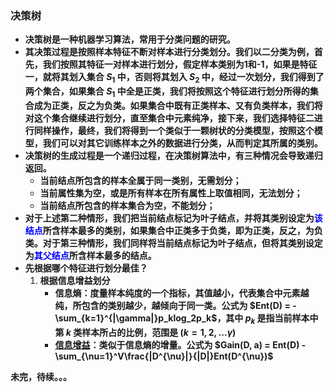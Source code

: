 ### 决策树

- **决策树是一种机器学习算法，常用于分类问题的研究。**
- **其决策过程是按照样本特征不断对样本进行分类划分。我们以二分类为例，首先，我们按照其特征一对样本进行划分，假定样本类别为1和-1，如果是特征一，就将其划入集合 $S_1$ 中，否则将其划入 $S_2$ 中，经过一次划分，我们得到了两个集合，如果集合 $S_1$ 中全是正类，我们将按照这个特征进行划分所得的集合成为正类，反之为负类。如果集合中既有正类样本、又有负类样本，我们将对这个集合继续进行划分，直至集合中元素纯净，接下来，我们选择特征二进行同样操作，最终，我们将得到一个类似于一颗树状的分类模型，按照这个模型，我们可以对其它训练样本之外的数据进行分类，从而判定其所属的类别。**
- **决策树的生成过程是一个递归过程，在决策树算法中，有三种情况会导致递归返回。**
  - **当前结点所包含的样本全属于同一类别，无需划分；**
  - **当前属性集为空，或是所有样本在所有属性上取值相同，无法划分；**
  - **当前结点所包含的样本集合为空，不能划分；**
- **对于上述第二种情形，我们把当前结点标记为叶子结点，并将其类别设定为<font color="#00f">该结点</font>所含样本最多的类别，如果集合中正类多于负类，即为正类，反之，为负类。对于第三种情形，我们同样将当前结点标记为叶子结点，但将其类别设定为<font color="#00f">其父结点</font>所含样本最多的结点。**
- **先根据哪个特征进行划分最佳？**
  1. **根据信息增益划分**
     - **信息熵：度量样本纯度的一个指标，其值越小，代表集合中元素越纯，所包含的类别越少，越倾向于同一类。公式为 $Ent(D) = - \sum_{k=1}^{|\gamma|}p_klog_2p_k$，其中 $p_k$ 是指当前样本中第 $k$ 类样本所占的比例，范围是 $(k=1,2,...\gamma)$**
     - **[信息增益](https://baike.baidu.com/item/%E4%BF%A1%E6%81%AF%E5%A2%9E%E7%9B%8A/8864911?fr=aladdin)：类似于信息熵的增量。公式为 $Gain(D, a) = Ent(D) - \sum_{\nu=1}^V\frac{|D^{\nu}|}{|D|}Ent(D^{\nu})$**



**未完，待续。。。**

